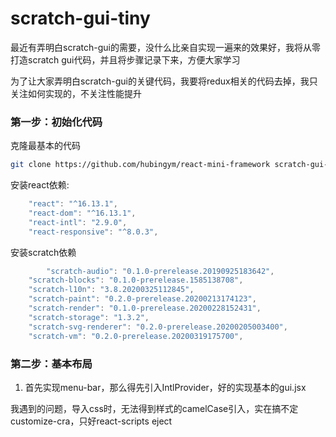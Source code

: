 # scratch-gui-tiny
最近有弄明白scratch-gui的需要，没什么比亲自实现一遍来的效果好，我将从零打造scratch gui代码，并且将步骤记录下来，方便大家学习

为了让大家弄明白scratch-gui的关键代码，我要将redux相关的代码去掉，我只关注如何实现的，不关注性能提升



### 第一步：初始化代码

克隆最基本的代码

```bash
git clone https://github.com/hubingym/react-mini-framework scratch-gui-tiny
```

安装react依赖:

```javascript
    "react": "^16.13.1",
    "react-dom": "^16.13.1",
    "react-intl": "2.9.0",
    "react-responsive": "^8.0.3",
```

安装scratch依赖

```javascript
		"scratch-audio": "0.1.0-prerelease.20190925183642",
    "scratch-blocks": "0.1.0-prerelease.1585138708",
    "scratch-l10n": "3.8.20200325112845",
    "scratch-paint": "0.2.0-prerelease.20200213174123",
    "scratch-render": "0.1.0-prerelease.20200228152431",
    "scratch-storage": "1.3.2",
    "scratch-svg-renderer": "0.2.0-prerelease.20200205003400",
    "scratch-vm": "0.2.0-prerelease.20200319175700",
```



### 第二步：基本布局

1) 首先实现menu-bar，那么得先引入IntlProvider，好的实现基本的gui.jsx

我遇到的问题，导入css时，无法得到样式的camelCase引入，实在搞不定customize-cra，只好react-scripts eject

